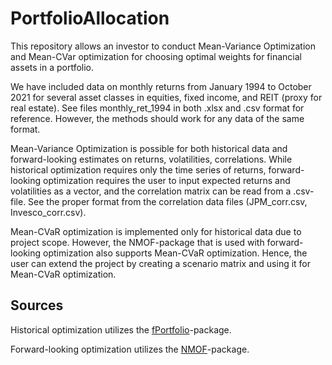 # PortfolioAllocation
This repository allows an investor to conduct Mean-Variance Optimization and Mean-CVar optimization for choosing optimal weights for financial assets in a portfolio.

We have included data on monthly returns from January 1994 to October 2021 for several asset classes in equities, fixed income, and REIT (proxy for real estate). See files monthly_ret_1994 in both .xlsx and .csv format for reference. However, the methods should work for any data of the same format.

Mean-Variance Optimization is possible for both historical data and forward-looking estimates on returns, volatilities, correlations. While historical optimization requires only the time series of returns, forward-looking optimization requires the user to input expected returns and volatilities as a vector, and the correlation matrix can be read from a .csv-file. See the proper format from the correlation data files (JPM_corr.csv, Invesco_corr.csv).

Mean-CVaR optimization is implemented only for historical data due to project scope. However, the NMOF-package that is used with forward-looking optimization also supports Mean-CVaR optimization. Hence, the user can extend the project by creating a scenario matrix and using it for Mean-CVaR optimization.

## Sources

Historical optimization utilizes the [fPortfolio](https://cran.r-project.org/web/packages/fPortfolio/index.html)-package.

Forward-looking optimization utilizes the [NMOF](https://cran.r-project.org/web/packages/NMOF/index.html)-package.
